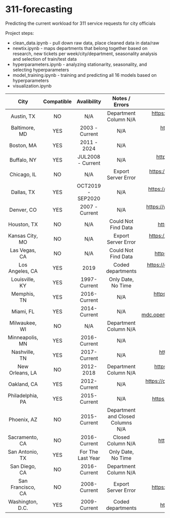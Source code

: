 # 311-forecasting

Predicting the current workload for 311 service requests for city officials

Project steps:

* clean_data.ipynb - pull down raw data, place cleaned data in data/raw
* newtix.ipynb - maps departments that belong together based on research, new tickets per week/city/department, seasonality analysis and selection of train/test data
* hyperparameters.ipynb - analyzing stationarity, seasonality, and selecting hyperparameters
* model_training.ipynb - training and predicting all 16 models based on hyperparameters
* visualization.ipynb


| City            | Compatible | Avalibility       | Notes / Errors      | Website                                                                                                      |
| :-------------: | :--------: | :---------------: | :-------------------------------: | :----------------------------------------------------------------------------------------------------------: |
| Austin, TX           | NO         | N/A               | Department Column N/A             | https://data.austintexas.gov/Utilities-and-City-Services/Austin-311-Public-Data/xwdj-i9he/about_data         |
| Baltimore, MD        | YES        | 2003 - Current    | N/A                               | https://data.baltimorecity.gov/City-Services/311-Customer-Service-Requests/9agw-sxsr                         |
| Boston, MA           | YES        | 2011 - 2024       | N/A                               | https://data.boston.gov/dataset/311-service-requests                                                         |
| Buffalo, NY          | YES        | JUL2008 - Current | N/A                               | https://data.buffalony.gov/Quality-of-Life/311-Service-Requests/whkc-e5vr/about_data                         |
| Chicago, IL          | NO         | N/A               | Export Server Error               | https://data.cityofchicago.org/Service-Requests/311-Service-Requests/v6vf-nfxy/about_data                    |
| Dallas, TX           | YES        | OCT2019 - SEP2020 | N/A                               | https://www.dallasopendata.com/Services/311-Service-Requests-October-1-2019-to-September-3/m36q-vtbr/explore |
| Denver, CO           | YES        | 2007 - Current    | N/A                               | https://www.denvergov.org/opendata/dataset/city-and-county-of-denver-311-service-requests-2007-to-current    |
| Houston, TX          | NO         | N/A               | Could Not Find Data               | https://andrew-friedman.github.io/jkan/datasets/311-City-of-Houston/                                         |
| Kansas City, MO      | NO         | N/A               | Export Server Error               | https://data.kcmo.org/311/311-Call-Center-Service-Requests-2007-March-2021/7at3-sxhp/about_data              |
| Las Vegas, CA        | NO         | N/A               | Could Not Find Data               | https://andrew-friedman.github.io/jkan/datasets/311-City-of-Las-Vegas/                                       |
| Los Angeles, CA      | YES        | 2019              | Coded departments                 | https://data.lacity.org/City-Infrastructure-Service-Requests/MyLA311-Service-Request-Data-2019/pvft-t768/about_data   |
| Louisville, KY       | YES        | 1997-Current      | Only Date, No Time                | https://data.louisvilleky.gov/search?tags=311%2520services                                                   |
| Memphis, TN          | YES        | 2016-Current      | N/A                               | https://data.memphistn.gov/dataset/Service-Requests-since-2016/hmd4-ddta/about_data                          |
| Miami, FL            | YES        | 2014-Current      | N/A                               | https://gis-mdc.opendata.arcgis.com/datasets/fce9527342684373adf6c52aa0cd1932_0/about                        |
| Milwaukee, WI        | NO         | N/A               | Department Column N/A             | https://data.milwaukee.gov/dataset/callcenterdatacurrent                                                     |
| Minneapolis, MN      | YES        | 2016-Current      | N/A                               | https://opendata.minneapolismn.gov/search?tags=311                                                           |
| Nashville, TN        | YES        | 2017-Current      | N/A                               | https://data.nashville.gov/Public-Services/hubNashville-311-Service-Requests/7qhx-rexh/about_data            |
| New Orleans, LA      | NO         | 2012-2018         | Department Column N/A             | https://data.nola.gov/City-Administration/311-Calls-Historic-Data-2012-2018-/3iz8-nghx/about_data            |
| Oakland, CA          | YES        | 2012-Current      | N/A                               | https://data.oaklandca.gov/Infrastructure/OAK-311-Service-Request-Map/yp8e-dukj                              |
| Philadelphia, PA     | YES        | 2015-Current      | N/A                               | https://opendataphilly.org/datasets/311-service-and-information-requests/                                    |
| Phoenix, AZ          | NO         | 2015-Current      | Department and Closed Columns N/A | https://www.phoenixopendata.com/dataset/calls-for-service                                                    |
| Sacramento, CA       | NO         | 2016-Current      | Closed Column N/A                 | https://data.cityofsacramento.org/search?tags=Service%2520Requests                                           |
| San Antonio, TX      | YES        | For The Last Year | Only Date, No Time                | https://data.sanantonio.gov/dataset/service-calls                                                            |
| San Diego, CA        | NO         | 2016-Current      | Department Column N/A             | https://data.sandiego.gov/datasets/get-it-done-311/                                                          |
| San Francisco, CA    | NO         | 2008-Current      | Export Server Error               | https://data.sfgov.org/City-Infrastructure/311-Cases/vw6y-z8j6/about_data                                    |
| Washington, D.C.     | YES        | 2009-Current      | Coded departments                               | https://opendata.dc.gov/datasets/cityworks-service-requests/explore                                          |

</div>
